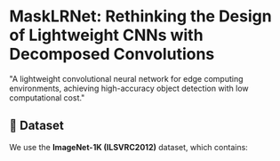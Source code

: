 # MaskLRNet: Rethinking the Design of Lightweight CNNs with Decomposed Convolutions

"A lightweight convolutional neural network for edge computing environments, achieving high-accuracy object detection with low computational cost."

## 📂 Dataset

We use the **ImageNet-1K (ILSVRC2012)** dataset, which contains:


